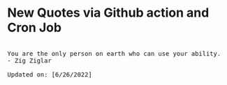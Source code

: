 # New Quotes via Github action and Cron Job

<pre>
<!-- #quote -->
You are the only person on earth who can use your ability.
- Zig Ziglar

Updated on: [6/26/2022]
<!-- #quoteEnd -->
</pre>
